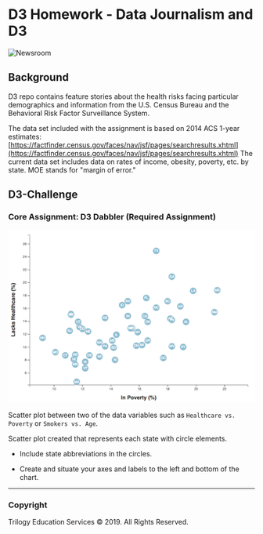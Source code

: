 # D3 Homework - Data Journalism and D3

![Newsroom](https://media.giphy.com/media/v2xIous7mnEYg/giphy.gif)

## Background
D3 repo contains feature stories about the health risks facing particular demographics and  information from the U.S. Census Bureau and the Behavioral Risk Factor Surveillance System.

The data set included with the assignment is based on 2014 ACS 1-year estimates: [https://factfinder.census.gov/faces/nav/jsf/pages/searchresults.xhtml](https://factfinder.census.gov/faces/nav/jsf/pages/searchresults.xhtml)
The current data set includes data on rates of income, obesity, poverty, etc. by state. MOE stands for "margin of error."

## D3-Challenge

### Core Assignment: D3 Dabbler (Required Assignment)

![4-scatter](Images/4-scatter.jpg)

Scatter plot between two of the data variables such as `Healthcare vs. Poverty` or `Smokers vs. Age`.

Scatter plot created that represents each state with circle elements. 

* Include state abbreviations in the circles.

* Create and situate your axes and labels to the left and bottom of the chart.


--------------------------------------------------------------------
### Copyright

Trilogy Education Services © 2019. All Rights Reserved.
